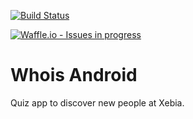 [![Build Status](https://www.bitrise.io/app/6fe1a4f71445d62b/status.svg?token=syGj2WCowWPbbY3HEdCemQ&branch=master)](https://www.bitrise.io/app/6fe1a4f71445d62b)

[![Waffle.io - Issues in progress](https://badge.waffle.io/xebia-france/xwhois-v2-android.svg?label=in%20progress&title=In%20Progress)](http://waffle.io/xebia-france/xwhois-v2-android)

# Whois Android

Quiz app to discover new people at Xebia.
